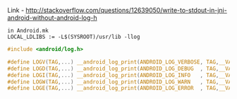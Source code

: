 Link - http://stackoverflow.com/questions/12639050/write-to-stdout-in-jni-android-without-android-log-h

```
in Android.mk
LOCAL_LDLIBS := -L$(SYSROOT)/usr/lib -llog
```

```c
#include <android/log.h>

#define LOGV(TAG,...) __android_log_print(ANDROID_LOG_VERBOSE, TAG,__VA_ARGS__)
#define LOGD(TAG,...) __android_log_print(ANDROID_LOG_DEBUG  , TAG,__VA_ARGS__)
#define LOGI(TAG,...) __android_log_print(ANDROID_LOG_INFO   , TAG,__VA_ARGS__)
#define LOGW(TAG,...) __android_log_print(ANDROID_LOG_WARN   , TAG,__VA_ARGS__)
#define LOGE(TAG,...) __android_log_print(ANDROID_LOG_ERROR  , TAG,__VA_ARGS__)
```
